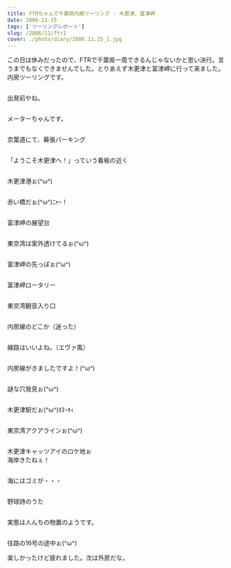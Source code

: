 ```yaml
---
title: FTRちゃんで千葉県内房ツーリング - 木更津、富津岬
date: 2006-11-15
tags: ['ツーリングレポート']
slug: /2006/11/ftr1
cover: ./photo/diary/2006.11.15_1.jpg
---
```



<p class="sentence spacing10">この日は休みだったので、FTRで千葉県一周できるんじゃないかと思い決行。言うまでもなくできませんでした。とりあえず木更津と富津岬に行って来ました。内房ツーリングです。</p>
<div class="center spacing"><img class="img-fluid" src="./photo/diary/2006.11.15_1.jpg" alt=""></div>
<p class="sentence spacing10">出発前やね。</p>
<div class="center spacing"><img class="img-fluid" src="./photo/diary/2006.11.15_2.jpg" alt=""></div>
<p class="sentence spacing10">メーターちゃんです。</p>
<div class="center spacing"><img class="img-fluid" src="./photo/diary/2006.11.15_3.jpg" alt=""></div>
<p class="sentence spacing10">京葉道にて、幕張パーキング</p>
<div class="center spacing"><img class="img-fluid" src="./photo/diary/2006.11.15_4.jpg" alt=""></div>
<p class="sentence spacing10">「ようこそ木更津へ！」っていう看板の近く</p>
<div class="center spacing"><img class="img-fluid" src="./photo/diary/2006.11.15_5.jpg" alt=""></div>
<p class="sentence spacing10">木更津港ぉ(^ω^)</p>
<div class="center spacing"><img class="img-fluid" src="./photo/diary/2006.11.15_6.jpg" alt=""></div>
<p class="sentence spacing10">赤い橋だぉ(^ω^)ﾆｬｰ！</p>
<div class="center spacing"><img class="img-fluid" src="./photo/diary/2006.11.15_7.jpg" alt=""></div>
<p class="sentence spacing10">富津岬の展望台</p>
<div class="center spacing"><img class="img-fluid" src="./photo/diary/2006.11.15_8.jpg" alt=""></div>
<p class="sentence spacing10">東京湾は案外透けてるぉ(^ω^)</p>
<div class="center spacing"><img class="img-fluid" src="./photo/diary/2006.11.15_9.jpg" alt=""></div>
<p class="sentence spacing10">富津岬の先っぽぉ(^ω^)</p>
<div class="center spacing"><img class="img-fluid" src="./photo/diary/2006.11.15_10.jpg" alt=""></div>
<p class="sentence spacing10">富津岬ロータリー</p>
<div class="center spacing"><img class="img-fluid" src="./photo/diary/2006.11.15_11.jpg" alt=""></div>
<p class="sentence spacing10">東京湾観音入り口</p>
<div class="center spacing"><img class="img-fluid" src="./photo/diary/2006.11.15_12.jpg" alt=""></div>
<p class="sentence spacing10">内房線のどこか（迷った）</p>
<div class="center spacing"><img class="img-fluid" src="./photo/diary/2006.11.15_13.jpg" alt=""></div>
<p class="sentence spacing10">線路はいいよね。（エヴァ風）</p>
<div class="center spacing"><img class="img-fluid" src="./photo/diary/2006.11.15_14.jpg" alt=""></div>
<p class="sentence spacing10">内房線がきましたですよ！(^ω^)</p>
<div class="center spacing"><img class="img-fluid" src="./photo/diary/2006.11.15_15.jpg" alt=""></div>
<p class="sentence spacing10">謎な穴発見ぉ(^ω^)</p>
<div class="center spacing"><img class="img-fluid" src="./photo/diary/2006.11.15_16.jpg" alt=""></div>
<p class="sentence spacing10">木更津駅だぉ(^ω^)ﾀﾇｰｷｨ</p>
<div class="center spacing"><img class="img-fluid" src="./photo/diary/2006.11.15_17.jpg" alt=""></div>
<p class="sentence spacing10">東京湾アクアラインぉ(^ω^)</p>
<div class="center spacing"><img class="img-fluid" src="./photo/diary/2006.11.15_18.jpg" alt=""></div>
<p class="sentence spacing10">木更津キャッツアイのロケ地ぉ<br>海岸きたねぇ！</p>
<div class="center spacing"><img class="img-fluid" src="./photo/diary/2006.11.15_19.jpg" alt=""></div>
<p class="sentence spacing10">海にはゴミが・・・</p>
<div class="center spacing"><img class="img-fluid" src="./photo/diary/2006.11.15_20.jpg" alt=""></div>
<p class="sentence spacing10">野球詩のうた</p>
<div class="center spacing"><img class="img-fluid" src="./photo/diary/2006.11.15_21.jpg" alt=""></div>
<p class="sentence spacing10">実態は人んちの物置のようです。</p>
<div class="center spacing"><img class="img-fluid" src="./photo/diary/2006.11.15_22.jpg" alt=""></div>
<p class="sentence">往路の16号の途中ぉ(^ω^)</p>
<p class="sentence">楽しかったけど疲れました。次は外房だな。</p>
